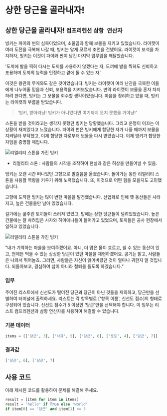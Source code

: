 # 상한 당근을 골라내자!

## 상한 당근을 골라내자! `컴프리헨션` `삼항 연산자`

빙키는 파이와 썬의 심복이었으며, 소울곰과 함께 보물을 지키고 있었습니다. 라이캣이 여러 도전을 극복해 나갈 때, 빙키는 알게 모르게 조언을 건넸어요. 라이캣이 보석을 차지하자, 빙키는 이것이 파이와 썬이 남긴 마지막 임무임을 깨달았습니다.

'도끼에 발을 찍혀 다시는 도끼를 사용하지 않겠다는 자, 도끼에 발을 찍혀도 신뢰하고 포용하며 도끼의 능력을 인정하고 곁에 둘 수 있는 자.'

이것은 왕관의 무게와도 같은 것이었습니다. 빙키는 라이캣이 여러 난관을 극복한 이들에게 나누어줄 믿음과 신뢰, 포용력을 지켜보았습니다. 만약 라이캣이 보물을 혼자 차지하려 한다면, 빙키는 그 보물을 회수할 생각이었습니다. 마음을 정리하고 있을 때, 빙키는 라이캣의 부름을 받았습니다. 

> '빙키, 받아라냥! 빙키가 아니었다면 여기까지 오지 못했을 거야냥!'

스톤을 받을 것이라고는 생각지 못했던 빙키는 당황했습니다. 그리고 운명이 이끄는 이 상황이 재미있다고 느꼈습니다. 파이와 썬은 빙키에게 합당한 자가 나올 때까지 보물을 지켜달라 부탁했고, 이제 합당한 자로부터 보물을 다시 받았습니다. 이제 빙키가 합당한 자임을 증명할 때입니다.

![리얼리티 스톤을 가진 빙키](./story18-1.jpg)

* 리얼리티 스톤 : 사람들의 시각을 조작하여 현실과 같은 허상을 만들어낼 수 있음.

빙키는 오랜 시간 떠나있던 고향으로 발걸음을 옮겼습니다. 돌아가는 동안 리얼리티 스톤을 사용할 역량을 키우기 위해 노력했습니다. 또, 이것으로 어떤 힘을 모을지도 고민했습니다.

고향에 도착한 빙키는 많이 변한 마을을 발견했습니다. 산업화로 인해 옛 동산들은 사라지고, 높은 건물들만 남아 있었습니다.

길가에는 굶주린 토끼들이 쓰러져 있었고, 밭에는 상한 당근들이 널려있었습니다. 높은 건물에는 잘 차려입은 사자와 하이에나들이 들어가고 있었으며, 토끼들은 공사 현장에서 일하고 있었습니다.

![리얼리티 스톤을 가진 빙키](./story18-2.jpg)

"내가 기억하는 마을을 보여주겠어요. 아니, 더 맑은 물이 흐르고, 쉴 수 있는 동산이 있고, 언제든 먹을 수 있는 싱싱한 당근이 있던 마을을 재현하겠어요. 공기는 맑고, 사람들은 나와서 뛰어놀죠. 그러면, 사람들은 자신이 잃어버렸던 것이 얼마나 귀한지 알 것입니다. 되돌아보고, 결심하여 삽이 아니라 철퇴를 들도록 하겠습니다."

### 임무
주어진 리스트에서 신선도가 떨어진 당근과 당근이 아닌 것들을 제외하고, 당근만을 선별하여 터미널에 출력하세요. 리스트는 각 항목별로 ['항목 이름', 신선도 점수]의 형태로 구성되어 있습니다. 신선도 점수가 5 이상인 '당근'만을 선택해야 합니다. 이 임무는 리스트 컴프리헨션과 삼항 연산자를 사용하여 해결할 수 있습니다.

### 기본 데이터
```python
items = [['당근', 3], ['사과', 5], ['당근', 6], ['포도', 4], ['당근', 7]]
```

### 결과값
```python
['당근', 6], ['당근', 7]
```

## 사용 코드
아래 제시된 코드를 활용하여 문제를 해결해 주세요.

```python
result = [item for item in items]
result = 'hello' if True else 'world'
if item[0] == '당근' and item[1] >= 5
```